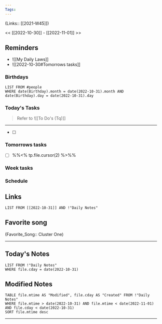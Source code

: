 ```yaml
---
Tags:
---
```

(Links:: [[2021-W45]])

<< [[2022-10-30]] - [[2022-11-01]] >>
## Reminders
- ![[My Daily Laws]]
- ![[2022-10-30#Tomorrows tasks]]
### Birthdays
```dataview
LIST FROM #people 
WHERE date(Birthday).month = date(2022-10-31).month AND date(Birthday).day = date(2022-10-31).day

```
### Today's Tasks
> Refer to ![[To Do's (Tq)]]
---
- [ ] 



### Tomorrows tasks
- [ ] %%<% tp.file.cursor(2) %>%%
### Week tasks
### Schedule

## Links
```dataview
LIST FROM [[2022-10-31]] AND !"Daily Notes"
```
## Favorite song
(Favorite_Song:: Cluster One)
___
## Today's Notes
```dataview
LIST FROM !"Daily Notes"
WHERE file.cday = date(2022-10-31)
```
## Modified Notes
```dataview
TABLE file.mtime AS "Modified", file.cday AS "Created" FROM !"Daily Notes" 
WHERE file.mtime > date(2022-10-31) AND file.mtime < date(2022-11-01) AND file.cday < date(2022-10-31)
SORT file.mtime desc
```
___

